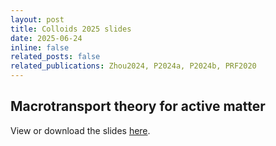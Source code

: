 ```yaml
---
layout: post
title: Colloids 2025 slides 
date: 2025-06-24 
inline: false
related_posts: false
related_publications: Zhou2024, P2024a, P2024b, PRF2020
---
```


## Macrotransport theory for active matter

View or download the slides [here](https://www.dropbox.com/scl/fi/ya05176aq2n1casmufc15/colloids2025.pdf?rlkey=vpwpsveuv423917vf6noq7lkd&st=eq7t42iz&dl=0).

